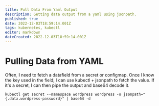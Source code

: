 ```yaml
---
title: Pull Data From Yaml Output
description: Getting data output from a yaml using jsonpath. 
published: true
date: 2022-12-03T18:59:14.001Z
tags: kubernetes, kubectl
editor: markdown
dateCreated: 2022-12-03T18:59:14.001Z
---
```


# Pulling Data from YAML

Often, I need to fetch a datafield from a secret or configmap. Once I know the key used in the field, I can use kubectl + jsonpath to fetch the value. If it's a secret, I can then pipe the output and base64 decode it.

```
kubectl get secret --namespace wordpress wordpress -o jsonpath="{.data.wordpress-password}" | base64 -d
```